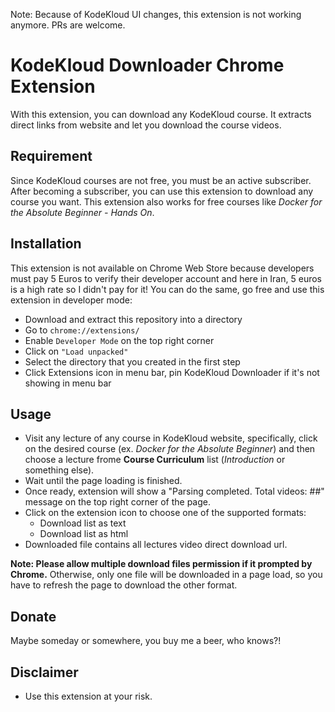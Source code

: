 Note: Because of KodeKloud UI changes, this extension is not working anymore. PRs are welcome.

# KodeKloud Downloader Chrome Extension

With this extension, you can download any KodeKloud course. It extracts direct links from website and let you download the course videos.

## Requirement

Since KodeKloud courses are not free, you must be an active subscriber. After becoming a subscriber, you can use this extension to download any course you want. This extension also works for free courses like *Docker for the Absolute Beginner - Hands On*.

## Installation

This extension is not available on Chrome Web Store because developers must pay 5 Euros to verify their developer account and here in Iran, 5 euros is a high rate so I didn't pay for it! You can do the same, go free and use this extension in developer mode:

- Download and extract this repository into a directory
- Go to `chrome://extensions/`
- Enable `Developer Mode` on the top right corner
- Click on `"Load unpacked"`
- Select the directory that you created in the first step
- Click Extensions icon in menu bar, pin KodeKloud Downloader if it's not showing in menu bar

## Usage

- Visit any lecture of any course in KodeKloud website, specifically, click on the desired course (ex. *Docker for the Absolute Beginner*) and then choose a lecture frome **Course Curriculum** list (*Introduction* or something else).
- Wait until the page loading is finished.
- Once ready, extension will show a "Parsing completed. Total videos: ##" message on the top right corner of the page.
- Click on the extension icon to choose one of the supported formats:
  - Download list as text
  - Download list as html
- Downloaded file contains all lectures video direct download url.

**Note: Please allow multiple download files permission if it prompted by Chrome.** Otherwise, only one file will be downloaded in a page load, so you have to refresh the page to download the other format.

## Donate

Maybe someday or somewhere, you buy me a beer, who knows?!

## Disclaimer

- Use this extension at your risk.
